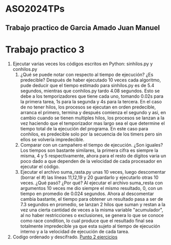 # ASO2024TPs
## Trabajo practico de Garcia Amado Juan Manuel
# Trabajo practico 3
1) Ejecutar varias veces los códigos escritos en Python: sinhilos.py y conhilos.py
     1. ¿Qué se puede notar con respecto al tiempo de ejecución? ¿Es predecible?
     Después de haber ejecutado 10 veces cada algoritmo, pude deducir que el tiempo estimado para sinhilos.py es de 5.4 segundos, mientras que conhilos.py tardo 4.08 segundos. Esto se debe a los temporizadores que tiene cada uno, tomando 0.02s para la primera tarea, 1s para la segunda y 4s para la tercera. En el caso de no tener hilos, los procesos se ejecutan en orden predecible, arranca el primero, termina y después comienza el segundo y asi, en cambio cuando se tienen multiples hilos, los procesos se lanzan a la vez haciendo que el temporizador mas largo sea el que determine el tiempo total de la ejecución del programa. En este caso para conhilos, es predecible solo por la secuencia de los timers pero sin ellos se volvería impredecible.
     2.  Comparar con un campañero el tiempo de ejecución. ¿Son iguales?
     Los tiempos son bastante similares, la primera cifra es siempre la misma, 4 y 5 respectivamente, ahora para el resto de dígitos varia un poco dado a que dependen de la velocidad de cada procesador en ejecutar el código.
     3. Ejecutar el archivo suma_rasta.py unas 10 veces, luego descomentar (borrar el #) las líneas 11,12,19 y 20 guardarlo y ejecutarlo otras 10 veces. ¿Qué pasó? ¿Por qué?
     Al ejecutar el archivo suma_resta con argumentos 10 veces me dio siempre el mismo resultado, 0, con un tiempo en promedio de 0.024 segundos. Ahora al descomentar cambia bastante, el tiempo para obtener un resultado pasa a ser de 7.3 segundos en promedio, se lanzan 2 hilos que suman y restan a la vez una cierta cantidad de veces a la misma variable "acumulador", al no haber restricciones o exclusiones, se genera lo que se conoce como race condition, lo cual produce que el resultado final sea totalmente impredecible ya que esta sujeto al tiempo de ejecución interno y a la velocidad de ejecución de cada tarea.
2) Codigo ordenado y descifrado. [Punto 2 ejercicios](https://github.com/Meltman98/ASO2024TPs/tree/main/TP3)
